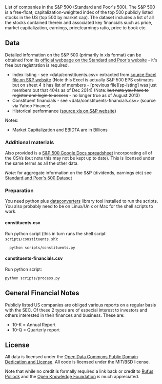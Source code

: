 List of companies in the S&P 500 (Standard and Poor's 500). The S&P 500 is a
free-float, capitalization-weighted index of the top 500 publicly listed stocks
in the US (top 500 by market cap). The dataset includes a list of all the
stocks contained therein and associated key financials such as price, market
capitalization, earnings, price/earnings ratio, price to book etc.

## Data

Detailed information on the S&P 500 (primarily in xls format) can be obtained
from its [official webpage on the Standard and Poor's website][sp-home] - it's
free but registration is required.

* Index listing - see <data/constituents.csv> extracted from [source Excel file
  on S&P website][sp-listing-dec-2014] (Note this Excel is actually S&P 500 EPS
  estimates but on sheet 4 it has list of members - [previous file][sp-lsting]
  was just members but that 404s as of Dec 2014) (Note: <del>but note you have
  to register and login to access</del> - no longer true as of August 2013)
* Constituent financials - see <data/constituents-financials.csv> (source via Yahoo Finance)
* Historical performance ([source xls on S&P website][sp-historical])

Notes:

* Market Capitalization and EBIDTA are in Billions

[sp-home]: http://www.spindices.com/indices/equity/sp-500
[sp-listing-dec-2014]: http://www.spindices.com/documents/additional-material/sp-500-eps-est.xlsx?force_download=true
[sp-listing]: http://us.spindices.com/idsexport/file.xls?hostIdentifier=48190c8c-42c4-46af-8d1a-0cd5db894797&selectedModule=Constituents&selectedSubModule=ConstituentsFullList&indexId=340
[sp-historical]: http://www.standardandpoors.com/prot/spf/docs/indices/SPUSA-500-USDUF--P-US-L--HistoricalData.xls

### Additional materials

Also provided is a [S&P 500 Google Docs spreadsheet][gdocs] incorporating all
of the CSVs (but note this may not be kept up to date). This is licensed under
the same terms as all the other data.

*Note*: for aggregate information on the S&P (dividends, earnings etc) see
[Standard and Poor's 500 Dataset][shiller]

[gdocs]: https://docs.google.com/spreadsheet/ccc?key=0Aon3JiuouxLUdDU5S2NrbVJHRWVBRWxvU1dlOUQ2WUE#gid=0
[shiller]: http://data.okfn.org/data/s-and-p-500

### Preparation

You need python plus [dataconverters][] library tool installed to run the
scripts. You also probably need to be on Linux/Unix or Mac for the shell
scripts to work.

[dataconverters]: http://okfnlabs.org/dataconverters/

#### constituents.csv

Run python script (this in turn runs the shell script
`scripts/constituents.sh`):

      python scripts/constituents.py

####  constituents-financials.csv

Run python script:

    python scripts/process.py

## General Financial Notes

Publicly listed US companies are obliged various reports on a regular basis
with the SEC. Of these 2 types are of especial interest to investors and others
interested in their finances and business. These are:

* 10-K = Annual Report
* 10-Q = Quarterly report

## License

All data is licensed under the [Open Data Commons Public Domain Dedication and
License][pddl]. All code is licensed under the MIT/BSD license.

Note that while no credit is formally required a link back or credit to [Rufus
Pollock][rp] and the [Open Knowledge Foundation][okfn] is much appreciated.

[pddl]: http://opendatacommons.org/licenses/pddl/1.0/
[rp]: http://dev.rufuspollock.org/
[okfn]: http://okfn.org/

